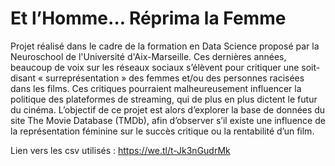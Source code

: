 # Et l’Homme… Réprima la Femme
Projet réalisé dans le cadre de la formation en Data Science proposé par la Neuroschool de l'Université d'Aix-Marseille.
Ces dernières années, beaucoup de voix sur les réseaux sociaux s’élèvent pour critiquer une soit-disant « surreprésentation » des femmes et/ou des personnes racisées dans les films. Ces critiques pourraient malheureusement influencer la politique des plateformes de streaming, qui de plus en plus dictent le futur du cinéma. L’objectif de ce projet est alors d’explorer la base de données du site The Movie Database (TMDb), afin d’observer s’il existe une influence de la représentation féminine sur le succès critique ou la rentabilité d’un film.

Lien vers les csv utilisés : https://we.tl/t-Jk3nGudrMk
